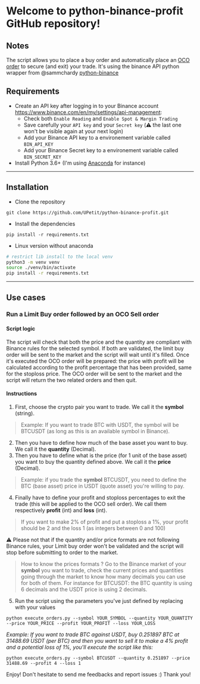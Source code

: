 # Welcome to python-binance-profit GitHub repository!
## Notes
The script allows you to place a buy order and automatically place an [OCO order](https://www.investopedia.com/terms/o/oco.asp) to secure (and exit) your trade.
It's using the binance API python wrapper from @sammchardy [python-binance](https://github.com/sammchardy/python-binance)
## Requirements
- Create an API key after logging in to your Binance account https://www.binance.com/en/my/settings/api-management:
  - Check both `Enable Reading` and `Enable Spot & Margin Trading`
  - Save carefully your `API key` and your `Secret key` (⚠️ the last one won't be visible again at your next login)
  - Add your Binance API key to a environement variable called `BIN_API_KEY`
  - Add your Binance Secret key to a environement variable called `BIN_SECRET_KEY`
- Install Python 3.6+ (I'm using [Anaconda](https://www.anaconda.com/) for instance)
---
## Installation
- Clone the repository
```
git clone https://github.com/UPetit/python-binance-profit.git
```
- Install the dependencies
```
pip install -r requirements.txt
```

- Linux version without anaconda
```bash
# restrict lib install to the local venv
python3 -m venv venv
source ./venv/bin/activate
pip install -r requirements.txt
```
---
## Use cases
### Run a Limit Buy order followed by an OCO Sell order
#### Script logic
The script will check that both the price and the quantity are compliant with Binance rules for the selected symbol.
If both are validated, the limit buy order will be sent to the market and the script will wait until it's filled.
Once it's executed the OCO order will be prepared: the price with profit will be calculated according to the profit percentage that has been provided, same for the stoploss price.
The OCO order will be sent to the market and the script will return the two related orders and then quit.
#### Instructions
1. First, choose the crypto pair you want to trade. We call it the **symbol** (string).
> Example: If you want to trade BTC with USDT, the symbol will be BTCUSDT (as long as this is an available symbol in Binance).
2. Then you have to define how much of the base asset you want to buy. We call it the **quantity** (Decimal).
3. Then you have to define what is the price (for 1 unit of the base asset) you want to buy the quantity defined above. We call it the **price** (Decimal).
> Example: if you trade the **symbol** BTCUSDT, you need to define the BTC (base asset) price in USDT (quote asset) you're willing to pay.
4. Finally have to define your profit and stoploss percentages to exit the trade (this will be applied to the OCO sell order).
We call them respectively **profit** (int)
and **loss** (int).
> If you want to make 2% of profit and put a stoploss a 1%, your profit should be 2 and the loss 1 (as integers between 0 and 100)

⚠️ Please not that if the quantity and/or price formats are not following Binance rules, your Limit buy order won't be validated and the script will stop before submitting to order to the market.
> How to know the prices formats ? Go to the Binance market of your **symbol** you want to trade, check the current prices and quantities going through the market to know how many decimals you can use for both of them. For instance for BTCUSDT: the BTC quantity is using 6 decimals and the USDT price is using 2 decimals.

5. Run the script using the parameters you've just defined by replacing with your values
```
python execute_orders.py --symbol YOUR_SYMBOL --quantity YOUR_QUANTITY --price YOUR_PRICE --profit YOUR_PROFIT --loss YOUR_LOSS
```
*Example: If you want to trade BTC against USDT, buy 0.251897 BTC at 31488.69 USDT (per BTC) and then you want to sell it to make a 4% profit and a potential loss of 1%, you'll execute the script like this:*
```
python execute_orders.py --symbol BTCUSDT --quantity 0.251897 --price 31488.69 --profit 4 --loss 1
```

Enjoy!
Don't hesitate to send me feedbacks and report issues :) Thank you!
